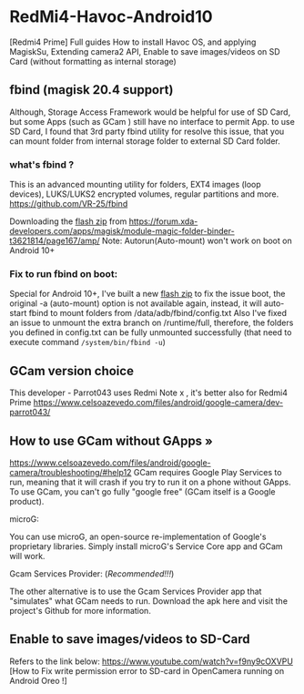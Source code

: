 # RedMi4-Havoc-Android10
[Redmi4 Prime]
Full guides How to install Havoc OS, and applying MagiskSu, Extending camera2 API, Enable to save images/videos on SD Card (without formatting as internal storage)

## fbind (magisk 20.4 support)
Although, Storage Access Framework would be helpful for use of SD Card, but some Apps (such as GCam ) still have no interface to permit App. to use SD Card,
I found that 3rd party fbind utility for resolve this issue, that you can mount folder from internal storage folder to external SD Card folder.

### what's fbind ?
This is an advanced mounting utility for folders, EXT4 images (loop devices), LUKS/LUKS2 encrypted volumes, regular partitions and more.
https://github.com/VR-25/fbind

Downloading the [flash zip](https://github.com/simonchen/RedMi4-Havoc-Android10/blob/master/fbind-2020.9.18-fix-service.zip) from https://forum.xda-developers.com/apps/magisk/module-magic-folder-binder-t3621814/page167/amp/
Note: Autorun(Auto-mount) won't work on boot on Android 10+ 

### Fix to run fbind on boot:
Special for Android 10+, I've built a new [flash zip](https://github.com/simonchen/RedMi4-Havoc-Android10/blob/master/fbind-2020.9.18-fix-service.zip) to fix the issue boot,
the original -a (auto-mount) option is not available again, instead, it will auto-start fbind to mount folders from /data/adb/fbind/config.txt
Also I've fixed an issue to unmount the extra branch on /runtime/full, therefore, the folders you defined in config.txt can be fully unmounted successfully (that need to execute command <code>/system/bin/fbind -u</code>)

## GCam version choice
This developer - Parrot043 uses Redmi Note x , it's better also for Redmi4 Prime
https://www.celsoazevedo.com/files/android/google-camera/dev-parrot043/

## How to use GCam without GApps »
https://www.celsoazevedo.com/files/android/google-camera/troubleshooting/#help12
GCam requires Google Play Services to run, meaning that it will crash if you try to run it on a phone without GApps. To use GCam, you can't go fully "google free" (GCam itself is a Google product).

microG:

You can use microG, an open-source re-implementation of Google's proprietary libraries. Simply install microG's Service Core app and GCam will work.

Gcam Services Provider: (*Recommended!!!*)

The other alternative is to use the Gcam Services Provider app that "simulates" what GCam needs to run. Download the apk here and visit the project's Github for more information.

## Enable to save images/videos to SD-Card 
Refers to the link below:
https://www.youtube.com/watch?v=f9ny9cOXVPU
[How to Fix write permission error to SD-card in OpenCamera running on Android Oreo !]
